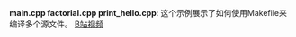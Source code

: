 **main.cpp factorial.cpp print_hello.cpp**: 这个示例展示了如何使用Makefile来编译多个源文件。
[B站视频](https://www.bilibili.com/video/BV188411L7d2)